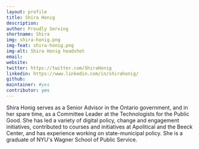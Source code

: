 ```yaml
---
layout: profile
title: Shira Honig
description: 
author: Proudly Serving
shortname: Shira
img: shira-honig.png
img-feat: shira-honig.png
img-alt: Shira Honig headshot
email: 
website: 
twitter: https://twitter.com/ShiraHonig
linkedin: https://www.linkedin.com/in/shirahonig/
github: 
maintainer: #yes
contributor: yes
---
```


Shira Honig serves as a Senior Advisor in the Ontario government, and in her spare time, as a Committee Leader at the Technologists for the Public Good. She has led a variety of digital policy, change and engagement initiatives, contributed to courses and initiatives at Apolitical and the Beeck Center, and has experience working on state-municipal policy. She is a graduate of NYU's Wagner School of Public Service.